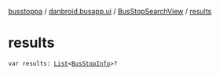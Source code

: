 [busstoppa](../../index.md) / [danbroid.busapp.ui](../index.md) / [BusStopSearchView](index.md) / [results](./results.md)

# results

`var results: `[`List`](https://kotlinlang.org/api/latest/jvm/stdlib/kotlin.collections/-list/index.html)`<`[`BusStopInfo`](../../danbroid.busapp.metlink/-bus-stop-info/index.md)`>?`